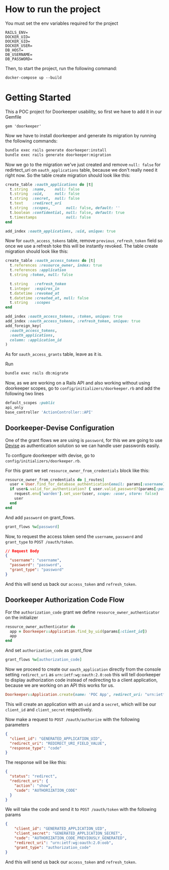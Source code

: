 # How to run the project

You must set the env variables required for the project

```
RAILS_ENV=
DOCKER_UID=
DOCKER_GID=
DOCKER_USER=
DB_HOST=
DB_USERNAME=
DB_PASSWORD=
```

Then, to start the project, run the following command:

`docker-compose up --build`

# Getting Started

This a POC project for Doorkeeper usability, so first we have to add it in our Gemfile

```
gem 'doorkeeper'
```

Now we have to install doorkeeper and generate its migration by running the following commands:

```bash
bundle exec rails generate doorkeeper:install
bundle exec rails generate doorkeeper:migration
```

Now we go to the migration we've just created and remove `null: false` for redirtect_uri on `oauth_applications` table, because we don't really need it right now. So the table create migration should look like this:

```ruby
create_table :oauth_applications do |t|
  t.string  :name,    null: false
  t.string  :uid,     null: false
  t.string  :secret,  null: false
  t.text    :redirect_uri
  t.string  :scopes,       null: false, default: ''
  t.boolean :confidential, null: false, default: true
  t.timestamps             null: false
end

add_index :oauth_applications, :uid, unique: true
```

Now for `oauth_access_tokens` table, remove `previous_refresh_token` field so once we use a refresh toke this will be instantly revoked. The table create migration should look like this:

```ruby
create_table :oauth_access_tokens do |t|
  t.references :resource_owner, index: true
  t.references :application
  t.string :token, null: false

  t.string   :refresh_token
  t.integer  :expires_in
  t.datetime :revoked_at
  t.datetime :created_at, null: false
  t.string   :scopes
end

add_index :oauth_access_tokens, :token, unique: true
add_index :oauth_access_tokens, :refresh_token, unique: true
add_foreign_key(
  :oauth_access_tokens,
  :oauth_applications,
  column: :application_id
)
```

As for `oauth_access_grants` table, leave as it is.

Run 

```bash
bundle exec rails db:migrate
```

Now, as we are working on a Rails API and also working without using doorkeeper scopes, go to `config/initializers/doorkeeper.rb` and add the following two lines

```ruby
default_scopes :public
api_only
base_controller 'ActionController::API'
```

## Doorkeeper-Devise Configuration

One of the grant flows we are using is `password`, for this we are going to use [Devise](https://github.com/heartcombo/devise) as authentication solution so we can handle user passwords easily.

To configure doorkeeper with devise, go to `config/initializers/doorkeeper.rb`.

For this grant we set `resource_owner_from_credentials` block like this:

```ruby
resource_owner_from_credentials do |_routes|
  user = User.find_for_database_authentication(email: params[:username])
  if user&.valid_for_authentication? { user.valid_password?(params[:password]) } && user&.active_for_authentication?
    request.env['warden'].set_user(user, scope: :user, store: false)
    user
  end
end
```

And add `password` on grant_flows.

```ruby
grant_flows %w[password]
```

Now, to request the access token send the `username`, `password` and `grant_type` to `POST /oauth/token`.

```json
// Request Body
{
  "username": "username",
  "password": "password",
  "grant_type": "password"
}
```

And this will send us back our `access_token` and `refresh_token`.

## Doorkeeper Authorization Code Flow

For the `authorization_code` grant we define `resource_owner_authenticator` on the initializer

```ruby
resource_owner_authenticator do
  app = Doorkeeper::Application.find_by_uid(params[:client_id])
  app
end
```

And set `authorization_code` as grant_flow

```ruby
grant_flows %w[authorization_code]
```

Now we proceed to create our `oauth_application` directly from the console setting `redirect_uri` as `urn:ietf:wg:oauth:2.0:oob`  this will tell doorkeeper to display authorization code instead of redirecting to a client application, because we are working on an API this works for us.

```ruby
Doorkeeper::Application.create(name: 'POC App', redirect_uri: "urn:ietf:wg:oauth:2.0:oob")
```

This will create an application with an `uid` and a `secret`, which will be our `client_id` and `client_secret` respectively.

Now make a request to `POST /oauth/authorize` with the following parameters

```json
{
  "client_id": "GENERATED_APPLICATION_UID",
  "redirect_uri": "REDIRECT_URI_FIELD_VALUE",
  "response_type": "code"
}
```

The response will be like this:

```json
{
  "status": "redirect",
  "redirect_uri": {
    "action": "show",
    "code": "AUTHORIZATION_CODE"
  }
}
```

We will take the code and send it to `POST /oauth/token` with the following params

```json
{
	"client_id": "GENERATED_APPLICATION_UID",
	"client_secret": "GENERATED_APPLICATION_SECRET",
	"code": "AUTHORIZATION_CODE_PREVIOUSLY_GENERATED",
	"redirect_uri": "urn:ietf:wg:oauth:2.0:oob",
	"grant_type": "authorization_code"
}
```

And this will send us back our `access_token` and `refresh_token`.